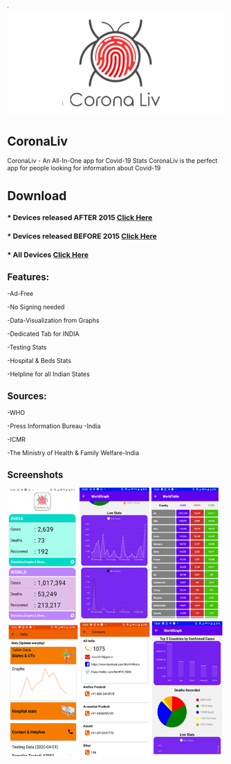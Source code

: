 ###### . ![Logo](https://github.com/AJV2018/CoronaLiv/blob/master/splash.png?raw=true)
# CoronaLiv
CoronaLiv - An All-In-One app for Covid-19 Stats  CoronaLiv is the perfect app for people looking for information about Covid-19

# Download

###  * Devices released AFTER 2015 [Click Here](https://bit.ly/2xSfocd)
###  * Devices released BEFORE 2015 [Click Here](https://bit.ly/34bRpRo)
###  * All Devices [Click Here](https://bit.ly/39IQNE3)
## Features:

 -Ad-Free

 -No Signing needed 

 -Data-Visualization from Graphs 

 -Dedicated Tab for INDIA 

 -Testing Stats 

 -Hospital &amp; Beds Stats 

 -Helpline for all Indian States  


## Sources: 

 -WHO

 -Press Information Bureau -India 

 -ICMR

 -The Ministry of Health &amp; Family Welfare-India

## Screenshots
![Image of Yaktocat](https://github.com/AJV2018/CoronaLiv/blob/master/Collage.png?raw=true)
